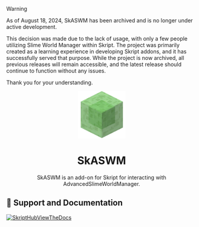 > [!WARNING]
> As of August 18, 2024, SkASWM has been archived and is no longer under active development.
>
> This decision was made due to the lack of usage, with only a few people utilizing Slime World Manager within Skript. The project was primarily created as a learning experience in developing Skript addons, and it has successfully served that purpose. While the project is now archived, all previous releases will remain accessible, and the latest release should continue to function without any issues.
>
> Thank you for your understanding.

<p align="center"><img width=125px src="./public/SlimeBlock.png"></p>  
<h1 align="center">SkASWM</h1>
<p align="center">SkASWM is an add-on for Skript for interacting with AdvancedSlimeWorldManager.</p>  

## 📃 Support and Documentation

[![SkriptHubViewTheDocs](http://skripthub.net/static/addon/ViewTheDocsButton.png)](http://skripthub.net/docs/?addon=SkASWM)
